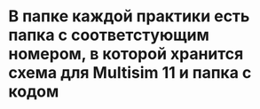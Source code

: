 # В папке каждой практики есть папка с соответстующим номером, в которой хранится схема для Multisim 11 и папка с кодом
